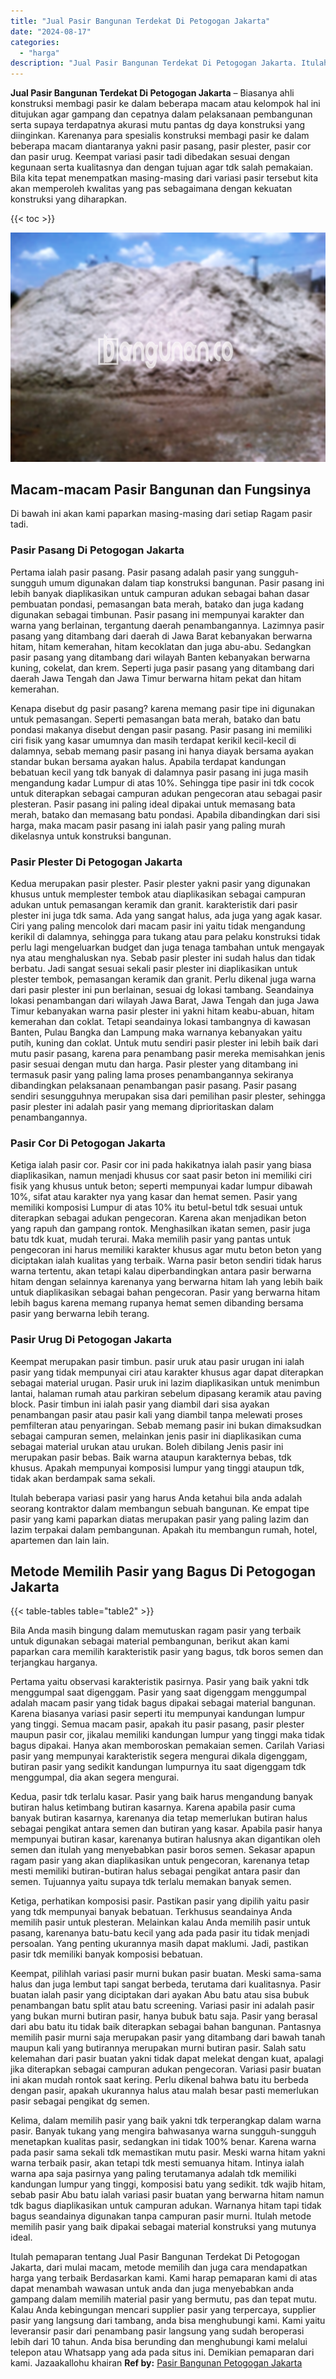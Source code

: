 ```yaml
---
title: "Jual Pasir Bangunan Terdekat Di Petogogan Jakarta"
date: "2024-08-17"
categories: 
  - "harga"
description: "Jual Pasir Bangunan Terdekat Di Petogogan Jakarta. Itulah pemaparan tentang Jual Pasir Bangunan Terdekat Di Petogogan Jakarta, dari mulai macam, metode memil..."
---
```


**Jual Pasir Bangunan Terdekat Di Petogogan Jakarta** – Biasanya ahli konstruksi membagi pasir ke dalam beberapa macam atau kelompok hal ini ditujukan agar gampang dan cepatnya dalam pelaksanaan pembangunan serta supaya terdapatnya akurasi mutu pantas dg daya konstruksi yang diinginkan. Karenanya para spesialis konstruksi membagi pasir ke dalam beberapa macam diantaranya yakni pasir pasang, pasir plester, pasir cor dan pasir urug. Keempat variasi pasir tadi dibedakan sesuai dengan kegunaan serta kualitasnya dan dengan tujuan agar tdk salah pemakaian. Bila kita tepat menempatkan masing-masing dari variasi pasir tersebut kita akan memperoleh kwalitas yang pas sebagaimana dengan kekuatan konstruksi yang diharapkan.

{{< toc >}}

![Jual Pasir Bangunan Terdekat Di Petogogan Jakarta](/images/jual-pasir-bangunan-13.png)

## Macam-macam Pasir Bangunan dan Fungsinya

Di bawah ini akan kami paparkan masing-masing dari setiap Ragam pasir tadi.

### Pasir Pasang Di Petogogan Jakarta

Pertama ialah pasir pasang. Pasir pasang adalah pasir yang sungguh-sungguh umum digunakan dalam tiap konstruksi bangunan. Pasir pasang ini lebih banyak diaplikasikan untuk campuran adukan sebagai bahan dasar pembuatan pondasi, pemasangan bata merah, batako dan juga kadang digunakan sebagai timbunan. Pasir pasang ini mempunyai karakter dan warna yang berlainan, tergantung daerah penambangannya. Lazimnya pasir pasang yang ditambang dari daerah di Jawa Barat kebanyakan berwarna hitam, hitam kemerahan, hitam kecoklatan dan juga abu-abu. Sedangkan pasir pasang yang ditambang dari wilayah Banten kebanyakan berwarna kuning, cokelat, dan krem. Seperti juga pasir pasang yang ditambang dari daerah Jawa Tengah dan Jawa Timur berwarna hitam pekat dan hitam kemerahan.

Kenapa disebut dg pasir pasang? karena memang pasir tipe ini digunakan untuk pemasangan. Seperti pemasangan bata merah, batako dan batu pondasi makanya disebut dengan pasir pasang. Pasir pasang ini memiliki ciri fisik yang kasar umumnya dan masih terdapat kerikil kecil-kecil di dalamnya, sebab memang pasir pasang ini hanya diayak bersama ayakan standar bukan bersama ayakan halus. Apabila terdapat kandungan bebatuan kecil yang tdk banyak di dalamnya pasir pasang ini juga masih mengandung kadar Lumpur di atas 10%. Sehingga tipe pasir ini tdk cocok untuk diterapkan sebagai campuran adukan pengecoran atau sebagai pasir plesteran. Pasir pasang ini paling ideal dipakai untuk memasang bata merah, batako dan memasang batu pondasi. Apabila dibandingkan dari sisi harga, maka macam pasir pasang ini ialah pasir yang paling murah dikelasnya untuk konstruksi bangunan.

### Pasir Plester Di Petogogan Jakarta

Kedua merupakan pasir plester. Pasir plester yakni pasir yang digunakan khusus untuk memplester tembok atau diaplikasikan sebagai campuran adukan untuk pemasangan keramik dan granit. karakteristik dari pasir plester ini juga tdk sama. Ada yang sangat halus, ada juga yang agak kasar. Ciri yang paling mencolok dari macam pasir ini yaitu tidak mengandung kerikil di dalamnya, sehingga para tukang atau para pelaku konstruksi tidak perlu lagi mengeluarkan budget dan juga tenaga tambahan untuk mengayak nya atau menghaluskan nya. Sebab pasir plester ini sudah halus dan tidak berbatu. Jadi sangat sesuai sekali pasir plester ini diaplikasikan untuk plester tembok, pemasangan keramik dan granit. Perlu dikenal juga warna dari pasir plester ini pun berlainan, sesuai dg lokasi tambang. Seandainya lokasi penambangan dari wilayah Jawa Barat, Jawa Tengah dan juga Jawa Timur kebanyakan warna pasir plester ini yakni hitam keabu-abuan, hitam kemerahan dan coklat. Tetapi seandainya lokasi tambangnya di kawasan Banten, Pulau Bangka dan Lampung maka warnanya kebanyakan yaitu putih, kuning dan coklat. Untuk mutu sendiri pasir plester ini lebih baik dari mutu pasir pasang, karena para penambang pasir mereka memisahkan jenis pasir sesuai dengan mutu dan harga. Pasir plester yang ditambang ini termasuk pasir yang paling lama proses penambangannya sekiranya dibandingkan pelaksanaan penambangan pasir pasang. Pasir pasang sendiri sesungguhnya merupakan sisa dari pemilihan pasir plester, sehingga pasir plester ini adalah pasir yang memang diprioritaskan dalam penambangannya.

### Pasir Cor Di Petogogan Jakarta

Ketiga ialah pasir cor. Pasir cor ini pada hakikatnya ialah pasir yang biasa diaplikasikan, namun menjadi khusus cor saat pasir beton ini memiliki ciri fisik yang khusus untuk beton; seperti mempunyai kadar lumpur dibawah 10%, sifat atau karakter nya yang kasar dan hemat semen. Pasir yang memiliki komposisi Lumpur di atas 10% itu betul-betul tdk sesuai untuk diterapkan sebagai adukan pengecoran. Karena akan menjadikan beton yang rapuh dan gampang rontok. Menghasilkan ikatan semen, pasir juga batu tdk kuat, mudah terurai. Maka memilih pasir yang pantas untuk pengecoran ini harus memiliki karakter khusus agar mutu beton beton yang diciptakan ialah kualitas yang terbaik. Warna pasir beton sendiri tidak harus warna tertentu, akan tetapi kalau diperbandingkan antara pasir berwarna hitam dengan selainnya karenanya yang berwarna hitam lah yang lebih baik untuk diaplikasikan sebagai bahan pengecoran. Pasir yang berwarna hitam lebih bagus karena memang rupanya hemat semen dibanding bersama pasir yang berwarna lebih terang.

### Pasir Urug Di Petogogan Jakarta

Keempat merupakan pasir timbun. pasir uruk atau pasir urugan ini ialah pasir yang tidak mempunyai ciri atau karakter khusus agar dapat diterapkan sebagai material urugan. Pasir uruk ini lazim diaplikasikan untuk menimbun lantai, halaman rumah atau parkiran sebelum dipasang keramik atau paving block. Pasir timbun ini ialah pasir yang diambil dari sisa ayakan penambangan pasir atau pasir kali yang diambil tanpa melewati proses pemfilteran atau penyaringan. Sebab memang pasir ini bukan dimaksudkan sebagai campuran semen, melainkan jenis pasir ini diaplikasikan cuma sebagai material urukan atau urukan. Boleh dibilang Jenis pasir ini merupakan pasir bebas. Baik warna ataupun karakternya bebas, tdk khusus. Apakah mempunyai komposisi lumpur yang tinggi ataupun tdk, tidak akan berdampak sama sekali.

Itulah beberapa variasi pasir yang harus Anda ketahui bila anda adalah seorang kontraktor dalam membangun sebuah bangunan. Ke empat tipe pasir yang kami paparkan diatas merupakan pasir yang paling lazim dan lazim terpakai dalam pembangunan. Apakah itu membangun rumah, hotel, apartemen dan lain lain.

## Metode Memilih Pasir yang Bagus Di Petogogan Jakarta

{{< table-tables table="table2" >}}

Bila Anda masih bingung dalam memutuskan ragam pasir yang terbaik untuk digunakan sebagai material pembangunan, berikut akan kami paparkan cara memilih karakteristik pasir yang bagus, tdk boros semen dan terjangkau harganya.

Pertama yaitu observasi karakteristik pasirnya. Pasir yang baik yakni tdk menggumpal saat digenggam. Pasir yang saat digenggam menggumpal adalah macam pasir yang tidak bagus dipakai sebagai material bangunan. Karena biasanya variasi pasir seperti itu mempunyai kandungan lumpur yang tinggi. Semua macam pasir, apakah itu pasir pasang, pasir plester maupun pasir cor, jikalau memiliki kandungan lumpur yang tinggi maka tidak bagus dipakai. Hanya akan memboroskan pemakaian semen. Carilah Variasi pasir yang mempunyai karakteristik segera mengurai dikala digenggam, butiran pasir yang sedikit kandungan lumpurnya itu saat digenggam tdk menggumpal, dia akan segera mengurai.

Kedua, pasir tdk terlalu kasar. Pasir yang baik harus mengandung banyak butiran halus ketimbang butiran kasarnya. Karena apabila pasir cuma banyak butiran kasarnya, karenanya dia tetap memerlukan butiran halus sebagai pengikat antara semen dan butiran yang kasar. Apabila pasir hanya mempunyai butiran kasar, karenanya butiran halusnya akan digantikan oleh semen dan itulah yang menyebabkan pasir boros semen. Sekasar apapun ragam pasir yang akan diaplikasikan untuk pengecoran, karenanya tetap mesti memiliki butiran-butiran halus sebagai pengikat antara pasir dan semen. Tujuannya yaitu supaya tdk terlalu memakan banyak semen.

Ketiga, perhatikan komposisi pasir. Pastikan pasir yang dipilih yaitu pasir yang tdk mempunyai banyak bebatuan. Terkhusus seandainya Anda memilih pasir untuk plesteran. Melainkan kalau Anda memilih pasir untuk pasang, karenanya batu-batu kecil yang ada pada pasir itu tidak menjadi persoalan. Yang penting ukurannya masih dapat maklumi. Jadi, pastikan pasir tdk memiliki banyak komposisi bebatuan.

Keempat, pilihlah variasi pasir murni bukan pasir buatan. Meski sama-sama halus dan juga lembut tapi sangat berbeda, terutama dari kualitasnya. Pasir buatan ialah pasir yang diciptakan dari ayakan Abu batu atau sisa bubuk penambangan batu split atau batu screening. Variasi pasir ini adalah pasir yang bukan murni butiran pasir, hanya bubuk batu saja. Pasir yang berasal dari abu batu itu tidak baik diterapkan sebagai bahan bangunan. Pantasnya memilih pasir murni saja merupakan pasir yang ditambang dari bawah tanah maupun kali yang butirannya merupakan murni butiran pasir. Salah satu kelemahan dari pasir buatan yakni tidak dapat melekat dengan kuat, apalagi jika diterapkan sebagai campuran adukan pengecoran. Variasi pasir buatan ini akan mudah rontok saat kering. Perlu dikenal bahwa batu itu berbeda dengan pasir, apakah ukurannya halus atau malah besar pasti memerlukan pasir sebagai pengikat dg semen.

Kelima, dalam memilih pasir yang baik yakni tdk terperangkap dalam warna pasir. Banyak tukang yang mengira bahwasanya warna sungguh-sungguh menetapkan kualitas pasir, sedangkan ini tidak 100% benar. Karena warna pada pasir sama sekali tdk memastikan mutu pasir. Meski warna hitam yakni warna terbaik pasir, akan tetapi tdk mesti semuanya hitam. Intinya ialah warna apa saja pasirnya yang paling terutamanya adalah tdk memiliki kandungan lumpur yang tinggi, komposisi batu yang sedikit. tdk wajib hitam, sebab pasir Abu batu ialah variasi pasir buatan yang berwarna hitam namun tdk bagus diaplikasikan untuk campuran adukan. Warnanya hitam tapi tidak bagus seandainya digunakan tanpa campuran pasir murni. Itulah metode memilih pasir yang baik dipakai sebagai material konstruksi yang mutunya ideal.

Itulah pemaparan tentang Jual Pasir Bangunan Terdekat Di Petogogan Jakarta, dari mulai macam, metode memilih dan juga cara mendapatkan harga yang terbaik Berdasarkan kami. Kami harap pemaparan kami di atas dapat menambah wawasan untuk anda dan juga menyebabkan anda gampang dalam memilih material pasir yang bermutu, pas dan tepat mutu. Kalau Anda kebingungan mencari supplier pasir yang terpercaya, supplier pasir yang langsung dari tambang, anda bisa menghubungi kami. Kami yaitu leveransir pasir dari penambang pasir langsung yang sudah beroperasi lebih dari 10 tahun. Anda bisa berunding dan menghubungi kami melalui telepon atau Whatsapp yang ada pada situs ini. Demikian pemaparan dari kami. Jazaakallohu khairan
**Ref by:** [Pasir Bangunan Petogogan Jakarta](https://id.wikipedia.org/wiki/Pasir)
